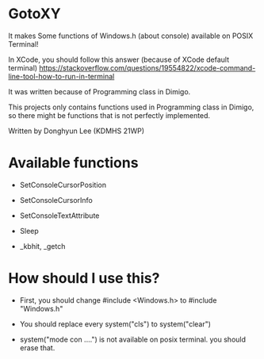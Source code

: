 # GotoXY
It makes Some functions of Windows.h (about console) available on POSIX Terminal!

In XCode, you should follow this answer (because of XCode default terminal)
https://stackoverflow.com/questions/19554822/xcode-command-line-tool-how-to-run-in-terminal

It was written because of Programming class in Dimigo.

This projects only contains functions used in Programming class in Dimigo, so there might be functions that is not perfectly implemented.


Written by Donghyun Lee (KDMHS 21WP)

# Available functions

- SetConsoleCursorPosition

- SetConsoleCursorInfo

- SetConsoleTextAttribute

- Sleep

- _kbhit, _getch


# How should I use this?

- First, you should change 
   #include <Windows.h>
to
   #include "Windows.h"
   
- You should replace every system("cls") to system("clear")

- system("mode con ....") is not available on posix terminal. you should erase that. 
